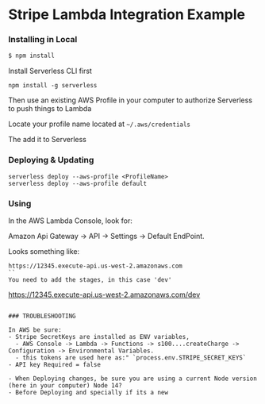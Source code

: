 
# Stripe Lambda Integration Example


### Installing in Local
```bash
$ npm install
```


Install Serverless CLI first

```
npm install -g serverless
```

Then use an existing AWS Profile in your computer to authorize Serverless to push things to Lambda

Locate your profile name located at `~/.aws/credentials`

The add it to Serverless

### Deploying & Updating
```
serverless deploy --aws-profile <ProfileName>
serverless deploy --aws-profile default
```

### Using
In the AWS Lambda Console, look for:

Amazon Api Gateway -> API -> Settings -> Default EndPoint.

Looks something like:

```
https://12345.execute-api.us-west-2.amazonaws.com
``
You need to add the stages, in this case 'dev'

```
https://12345.execute-api.us-west-2.amazonaws.com/dev
```

### TROUBLESHOOTING

In AWS be sure:
- Stripe SecretKeys are installed as ENV variables,  
  - AWS Console -> Lambda -> Functions -> s100....createCharge -> Configuration -> Environmental Variables.
  - this tokens are used here as:" `process.env.STRIPE_SECRET_KEYS`
- API key Required = false

- When Deploying changes, be sure you are using a current Node version (here in your computer) Node 14?
- Before Deploying and specially if its a new 
